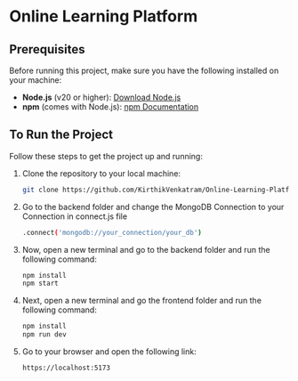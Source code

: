 # Online Learning Platform 

## Prerequisites

Before running this project, make sure you have the following installed on your machine:

- **Node.js** (v20 or higher): [Download Node.js](https://nodejs.org/)
- **npm** (comes with Node.js): [npm Documentation](https://docs.npmjs.com/)

## To Run the Project

Follow these steps to get the project up and running:

1. Clone the repository to your local machine:
   ```bash
   git clone https://github.com/KirthikVenkatram/Online-Learning-Platform.git
2. Go to the backend folder and change the MongoDB Connection to your Connection in connect.js file
   ```bash
   .connect('mongodb://your_connection/your_db')
2. Now, open a new terminal and go to the backend folder and run the following command:
   ```bash
   npm install
   npm start
4. Next, open a new terminal and go the frontend folder and run the following command:
   ```bash
   npm install
   npm run dev
5. Go to your browser and open the following link:
   ```bash
   https://localhost:5173
